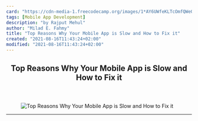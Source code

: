 ```yaml
---
card: "https://cdn-media-1.freecodecamp.org/images/1*AY6UWfeKLTcOmfQWeOq5rQ.jpeg"
tags: [Mobile App Development]
description: "by Rajput Mehul"
author: "Milad E. Fahmy"
title: "Top Reasons Why Your Mobile App is Slow and How to Fix it"
created: "2021-08-16T11:43:24+02:00"
modified: "2021-08-16T11:43:24+02:00"
---
```

<div class="site-wrapper">
<main id="site-main" class="site-main outer">
<div class="inner">
<article class="post-full post tag-mobile-app-development tag-apps-tag tag-servers tag-technology tag-programming ">
<header class="post-full-header">
<h1 class="post-full-title">Top Reasons Why Your Mobile App is Slow and How to Fix it</h1>
</header>
<figure class="post-full-image">
<picture>
<source media="(max-width: 700px)" sizes="1px" srcset="data:image/gif;base64,R0lGODlhAQABAIAAAAAAAP///yH5BAEAAAAALAAAAAABAAEAAAIBRAA7 1w">
<source media="(min-width: 701px)" sizes="(max-width: 800px) 400px,
(max-width: 1170px) 700px,
1400px" srcset="https://cdn-media-1.freecodecamp.org/images/1*AY6UWfeKLTcOmfQWeOq5rQ.jpeg 300w,
https://cdn-media-1.freecodecamp.org/images/1*AY6UWfeKLTcOmfQWeOq5rQ.jpeg 600w,
https://cdn-media-1.freecodecamp.org/images/1*AY6UWfeKLTcOmfQWeOq5rQ.jpeg 1000w,
https://cdn-media-1.freecodecamp.org/images/1*AY6UWfeKLTcOmfQWeOq5rQ.jpeg 2000w">
<img onerror="this.style.display='none'" src="https://cdn-media-1.freecodecamp.org/images/1*AY6UWfeKLTcOmfQWeOq5rQ.jpeg" alt="Top Reasons Why Your Mobile App is Slow and How to Fix it">
</picture>
</figure>
<section class="post-full-content">
<div class="post-content medium-migrated-article">
</div>
<hr>
</section>
</article>
</div>
</main>
</div>
<!-- Google Tag Manager (noscript) -->
<!-- End Google Tag Manager (noscript) -->

